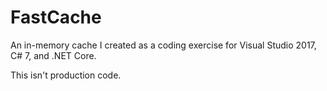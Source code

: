 # FastCache

An in-memory cache I created as a coding exercise for Visual Studio 2017, C# 7, and .NET Core.

This isn't production code.
